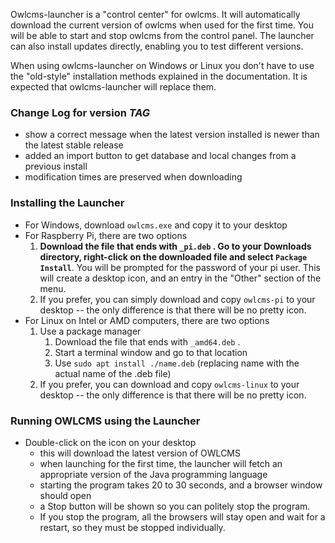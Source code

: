 [comment]: <> (EDIT THIS FILE IN THE dist DIRECTORY ONLY)
Owlcms-launcher is a "control center" for owlcms.  It will automatically download the current version of owlcms when used for the first time. You will be able to start and stop owlcms from the control panel.  The launcher can also install updates directly, enabling you to test different versions.

When using owlcms-launcher on Windows or Linux you don't have to use the "old-style" installation methods explained in the documentation.  It is expected that owlcms-launcher will replace them.

### Change Log for version _TAG_

- show a correct message when the latest version installed is newer than the latest stable release
- added an import button to get database and local changes from a previous install 
- modification times are preserved when downloading

### Installing the Launcher

- For Windows, download `owlcms.exe`  and copy it to your desktop
- For Raspberry Pi, there are two options
  1. **Download the file that ends with `_pi.deb` . Go to your Downloads directory, right-click on the downloaded file and select `Package Install`**.  You will be prompted for the password of your pi user. This will create a desktop icon, and an entry in the "Other" section of the menu.
  2. If you prefer, you can simply download and copy `owlcms-pi` to your desktop -- the only difference is that there will be no pretty icon.
- For Linux on Intel or AMD computers, there are two options
  1. Use a package manager
     1. Download the file that ends with `_amd64.deb` .
     2. Start a terminal window and go to that location
     3. Use `sudo apt install ./name.deb` (replacing name with the actual name of the .deb file)
  2. If you prefer, you can download and copy `owlcms-linux` to your desktop -- the only difference is that there will be no pretty icon.

### Running OWLCMS using the Launcher

- Double-click on the icon on your desktop
  - this will download the latest version of OWLCMS
  - when launching for the first time, the launcher will fetch an appropriate version of the Java programming language
  - starting the program takes 20 to 30 seconds, and a browser window should open
  - a Stop button will be shown so you can politely stop the program.
  - If you stop the program, all the browsers will stay open and wait for a restart, so they must be stopped individually.